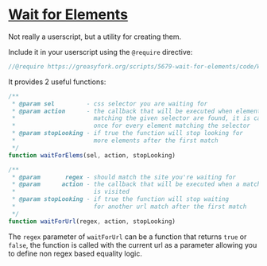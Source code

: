 # [Wait for Elements](https://greasyfork.org/en/scripts/5679-wait-for-elements)

Not really a userscript, but a utility for creating them.

Include it in your userscript using the `@require` directive: 
```js
//@require https://greasyfork.org/scripts/5679-wait-for-elements/code/Wait%20For%20Elements.js?version=122976
```

It provides 2 useful functions:

```js
/**
 * @param sel         - css selector you are waiting for
 * @param action      - the callback that will be executed when element(s) 
 *                      matching the given selector are found, it is called
 *                      once for every element matching the selector
 * @param stopLooking - if true the function will stop looking for 
 *                      more elements after the first match
 */
function waitForElems(sel, action, stopLooking)

/**
 * @param       regex - should match the site you're waiting for
 * @param      action - the callback that will be executed when a matching url 
 *                      is visited
 * @param stopLooking - if true the function will stop waiting
 *                      for another url match after the first match
 */
function waitForUrl(regex, action, stopLooking)
```

The `regex` parameter of `waitForUrl` can be a function that
returns `true` or `false`, the function is called with the current url as
a parameter allowing you to define non regex based equality logic.